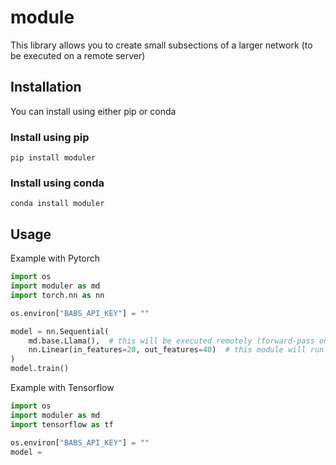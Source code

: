 # module

This library allows you to create small subsections of a larger network (to be executed on a remote server)

## Installation
You can install using either pip or conda
### Install using pip
```shell
pip install moduler
```

### Install using conda
```shell
conda install moduler
```

## Usage

Example with Pytorch

```python
import os
import moduler as md
import torch.nn as nn

os.environ["BABS_API_KEY"] = ""

model = nn.Sequential(
    md.base.Llama(),  # this will be executed remotely (forward-pass only)
    nn.Linear(in_features=20, out_features=40)  # this module will run locally (forward and backward pass)
)
model.train()
```

Example with Tensorflow

```python
import os
import moduler as md
import tensorflow as tf

os.environ["BABS_API_KEY"] = ""
model = 
```